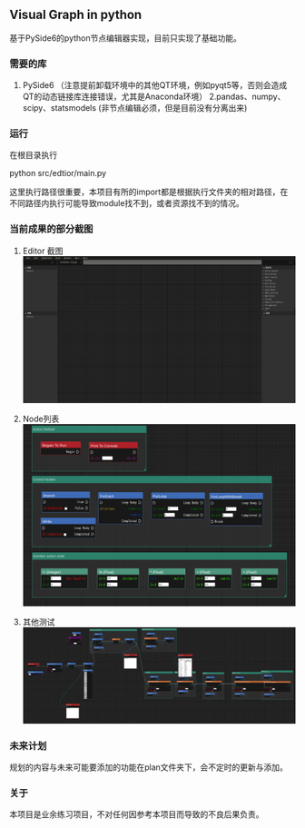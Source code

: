## Visual Graph in python
基于PySide6的python节点编辑器实现，目前只实现了基础功能。

### 需要的库
  
   1. PySide6 （注意提前卸载环境中的其他QT环境，例如pyqt5等，否则会造成QT的动态链接库连接错误，尤其是Anaconda环境）
   2.pandas、numpy、scipy、statsmodels (非节点编辑必须，但是目前没有分离出来)

### 运行
在根目录执行

  python src/edtior/main.py 

这里执行路径很重要，本项目有所的import都是根据执行文件夹的相对路径，在不同路径内执行可能导致module找不到，或者资源找不到的情况。

### 当前成果的部分截图

1. Editor 截图
![editor](img/editor.png)

2. Node列表
![node](img/nodes.png)


3. 其他测试
![node](img/test.png)


### 未来计划
规划的内容与未来可能要添加的功能在plan文件夹下，会不定时的更新与添加。

### 关于
本项目是业余练习项目，不对任何因参考本项目而导致的不良后果负责。




